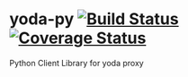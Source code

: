 # yoda-py [![Build Status](https://travis-ci.org/totem/yoda-py.svg)](https://travis-ci.org/totem/yoda-py) [![Coverage Status](https://img.shields.io/coveralls/totem/yoda-py.svg)](https://coveralls.io/r/totem/yoda-py)


Python Client Library for yoda proxy
